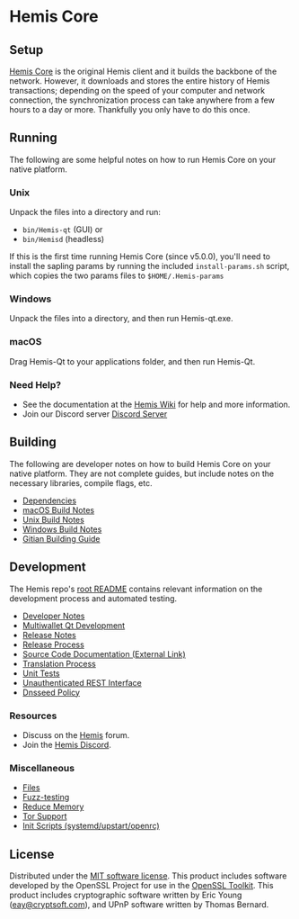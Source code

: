 Hemis Core
=============

Setup
---------------------
[Hemis Core](https://Hemis.tech/wallet) is the original Hemis client and it builds the backbone of the network. However, it downloads and stores the entire history of Hemis transactions; depending on the speed of your computer and network connection, the synchronization process can take anywhere from a few hours to a day or more. Thankfully you only have to do this once.

Running
---------------------
The following are some helpful notes on how to run Hemis Core on your native platform.

### Unix

Unpack the files into a directory and run:

- `bin/Hemis-qt` (GUI) or
- `bin/Hemisd` (headless)

If this is the first time running Hemis Core (since v5.0.0), you'll need to install the sapling params by running the included `install-params.sh` script, which copies the two params files to `$HOME/.Hemis-params`

### Windows

Unpack the files into a directory, and then run Hemis-qt.exe.

### macOS

Drag Hemis-Qt to your applications folder, and then run Hemis-Qt.

### Need Help?

* See the documentation at the [Hemis Wiki](https://github.com/Hemis-blockchain/Hemis/wiki)
for help and more information.
* Join our Discord server [Discord Server](https://discord.Hemis.tech)

Building
---------------------
The following are developer notes on how to build Hemis Core on your native platform. They are not complete guides, but include notes on the necessary libraries, compile flags, etc.

- [Dependencies](dependencies.md)
- [macOS Build Notes](build-osx.md)
- [Unix Build Notes](build-unix.md)
- [Windows Build Notes](build-windows.md)
- [Gitian Building Guide](gitian-building.md)

Development
---------------------
The Hemis repo's [root README](/README.md) contains relevant information on the development process and automated testing.

- [Developer Notes](developer-notes.md)
- [Multiwallet Qt Development](multiwallet-qt.md)
- [Release Notes](release-notes.md)
- [Release Process](release-process.md)
- [Source Code Documentation (External Link)](https://www.fuzzbawls.pw/Hemis/doxygen/)
- [Translation Process](translation_process.md)
- [Unit Tests](unit-tests.md)
- [Unauthenticated REST Interface](REST-interface.md)
- [Dnsseed Policy](dnsseed-policy.md)

### Resources
* Discuss on the [Hemis](http://forum.Hemis.tech/) forum.
* Join the [Hemis Discord](https://discord.Hemis.tech).

### Miscellaneous
- [Files](files.md)
- [Fuzz-testing](fuzzing.md)
- [Reduce Memory](reduce-memory.md)
- [Tor Support](tor.md)
- [Init Scripts (systemd/upstart/openrc)](init.md)

License
---------------------
Distributed under the [MIT software license](/COPYING).
This product includes software developed by the OpenSSL Project for use in the [OpenSSL Toolkit](https://www.openssl.org/). This product includes
cryptographic software written by Eric Young ([eay@cryptsoft.com](mailto:eay@cryptsoft.com)), and UPnP software written by Thomas Bernard.
